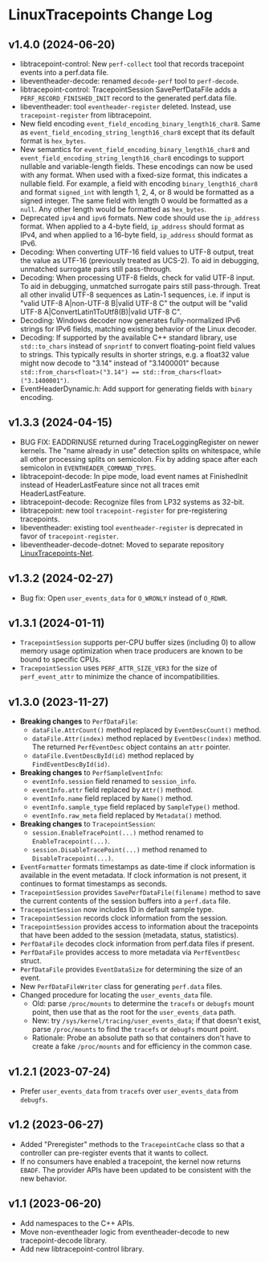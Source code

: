 # LinuxTracepoints Change Log

## v1.4.0 (2024-06-20)

- libtracepoint-control: New `perf-collect` tool that records tracepoint events
  into a perf.data file.
- libeventheader-decode: renamed `decode-perf` tool to `perf-decode`.
- libtracepoint-control: TracepointSession SavePerfDataFile adds a
  `PERF_RECORD_FINISHED_INIT` record to the generated perf.data file.
- libeventheader: tool `eventheader-register` deleted. Instead, use
  `tracepoint-register` from libtracepoint.
- New field encoding `event_field_encoding_binary_length16_char8`. Same as
  `event_field_encoding_string_length16_char8` except that its default format
  is `hex_bytes`.
- New semantics for `event_field_encoding_binary_length16_char8` and
  `event_field_encoding_string_length16_char8` encodings to support nullable
  and variable-length fields. These encodings can now be used with any format.
  When used with a fixed-size format, this indicates a nullable field. For
  example, a field with encoding `binary_length16_char8` and format
  `signed_int` with length 1, 2, 4, or 8 would be formatted as a signed
  integer. The same field with length 0 would be formatted as a `null`. Any
  other length would be formatted as `hex_bytes`.
- Deprecated `ipv4` and `ipv6` formats. New code should use the `ip_address`
  format. When applied to a 4-byte field, `ip_address` should format as IPv4,
  and when applied to a 16-byte field, `ip_address` should format as IPv6.
- Decoding: When converting UTF-16 field values to UTF-8 output, treat the
  value as UTF-16 (previously treated as UCS-2). To aid in debugging, unmatched
  surrogate pairs still pass-through.
- Decoding: When processing UTF-8 fields, check for valid UTF-8 input. To aid
  in debugging, unmatched surrogate pairs still pass-through. Treat all other
  invalid UTF-8 sequences as Latin-1 sequences, i.e. if input is
  "valid UTF-8 A|non-UTF-8 B|valid UTF-8 C" the output will be
  "valid UTF-8 A|ConvertLatin1ToUtf8(B)|valid UTF-8 C".
- Decoding: Windows decoder now generates fully-normalized IPv6 strings for
  IPv6 fields, matching existing behavior of the Linux decoder.
- Decoding: If supported by the available C++ standard library, use
  `std::to_chars` instead of `snprintf` to convert floating-point field values
  to strings. This typically results in shorter strings, e.g. a float32 value
  might now decode to "3.14" instead of "3.1400001" because
  `std::from_chars<float>("3.14") == std::from_chars<float>("3.1400001")`.
- EventHeaderDynamic.h: Add support for generating fields with  `binary`
  encoding.

## v1.3.3 (2024-04-15)

- BUG FIX: EADDRINUSE returned during TraceLoggingRegister on newer kernels.
  The "name already in use" detection splits on whitespace, while all other
  processing splits on semicolon. Fix by adding space after each semicolon
  in `EVENTHEADER_COMMAND_TYPES`.
- libtracepoint-decode: In pipe mode, load event names at FinishedInit instead
  of HeaderLastFeature since not all traces emit HeaderLastFeature.
- libtracepoint-decode: Recognize files from LP32 systems as 32-bit.
- libtracepoint: new tool `tracepoint-register` for pre-registering
  tracepoints.
- libeventheader: existing tool `eventheader-register` is deprecated in
  favor of `tracepoint-register`.
- libeventheader-decode-dotnet: Moved to separate repository
  [LinuxTracepoints-Net](https://github.com/microsoft/LinuxTracepoints-Net).

## v1.3.2 (2024-02-27)

- Bug fix: Open `user_events_data` for `O_WRONLY` instead of `O_RDWR`.

## v1.3.1 (2024-01-11)

- `TracepointSession` supports per-CPU buffer sizes (including 0) to allow
  memory usage optimization when trace producers are known to be bound to
  specific CPUs.
- `TracepointSession` uses `PERF_ATTR_SIZE_VER3` for the size of
  `perf_event_attr` to minimize the chance of incompatibilities.

## v1.3.0 (2023-11-27)

- **Breaking changes** to `PerfDataFile`:
  - `dataFile.AttrCount()` method replaced by `EventDescCount()` method.
  - `dataFile.Attr(index)` method replaced by `EventDesc(index)` method.
    The returned `PerfEventDesc` object contains an `attr` pointer.
  - `dataFile.EventDescById(id)` method replaced by `FindEventDescById(id)`.
- **Breaking changes** to `PerfSampleEventInfo`:
  - `eventInfo.session` field renamed to `session_info`.
  - `eventInfo.attr` field replaced by `Attr()` method.
  - `eventInfo.name` field replaced by `Name()` method.
  - `eventInfo.sample_type` field replaced by `SampleType()` method.
  - `eventInfo.raw_meta` field replaced by `Metadata()` method.
- **Breaking changes** to `TracepointSession`:
  - `session.EnableTracePoint(...)` method renamed to `EnableTracepoint(...)`.
  - `session.DisableTracePoint(...)` method renamed to `DisableTracepoint(...)`.
- `EventFormatter` formats timestamps as date-time if clock information is
  available in the event metadata. If clock information is not present, it
  continues to format timestamps as seconds.
- `TracepointSession` provides `SavePerfDataFile(filename)` method to save
  the current contents of the session buffers into a `perf.data` file.
- `TracepointSession` now includes ID in default sample type.
- `TracepointSession` records clock information from the session.
- `TracepointSession` provides access to information about the tracepoints
   that have been added to the session (metadata, status, statistics).
- `PerfDataFile` decodes clock information from perf.data files if present.
- `PerfDataFile` provides access to more metadata via `PerfEventDesc` struct.
- `PerfDataFile` provides `EventDataSize` for determining the size of an event.
- New `PerfDataFileWriter` class for generating `perf.data` files.
- Changed procedure for locating the `user_events_data` file.
  - Old: parse `/proc/mounts` to determine the `tracefs` or `debugfs` mount
    point, then use that as the root for the `user_events_data` path.
  - New: try `/sys/kernel/tracing/user_events_data`; if that doesn't exist,
    parse `/proc/mounts` to find the `tracefs` or `debugfs` mount point.
  - Rationale: Probe an absolute path so that containers don't have to
    create a fake `/proc/mounts` and for efficiency in the common case.

## v1.2.1 (2023-07-24)

- Prefer `user_events_data` from `tracefs` over `user_events_data` from
  `debugfs`.

## v1.2 (2023-06-27)

- Added "Preregister" methods to the `TracepointCache` class so that a
  controller can pre-register events that it wants to collect.
- If no consumers have enabled a tracepoint, the kernel now returns `EBADF`.
  The provider APIs have been updated to be consistent with the new behavior.

## v1.1 (2023-06-20)

- Add namespaces to the C++ APIs.
- Move non-eventheader logic from eventheader-decode to new tracepoint-decode
  library.
- Add new libtracepoint-control library.
